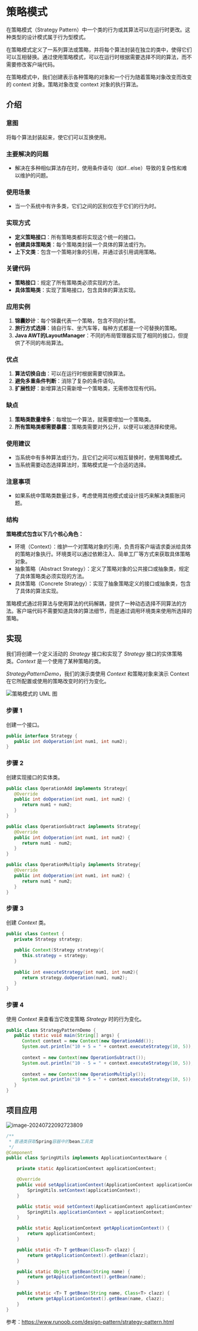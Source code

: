 # 策略模式

在策略模式（Strategy Pattern）中一个类的行为或其算法可以在运行时更改。这种类型的设计模式属于行为型模式。

在策略模式定义了一系列算法或策略，并将每个算法封装在独立的类中，使得它们可以互相替换。通过使用策略模式，可以在运行时根据需要选择不同的算法，而不需要修改客户端代码。

在策略模式中，我们创建表示各种策略的对象和一个行为随着策略对象改变而改变的 context 对象。策略对象改变 context 对象的执行算法。



## 介绍

### 意图

将每个算法封装起来，使它们可以互换使用。

### 主要解决的问题

- 解决在多种相似算法存在时，使用条件语句（如if...else）导致的复杂性和难以维护的问题。

### 使用场景

- 当一个系统中有许多类，它们之间的区别仅在于它们的行为时。

### 实现方式

- **定义策略接口**：所有策略类都将实现这个统一的接口。
- **创建具体策略类**：每个策略类封装一个具体的算法或行为。
- **上下文类**：包含一个策略对象的引用，并通过该引用调用策略。

### 关键代码

- **策略接口**：规定了所有策略类必须实现的方法。
- **具体策略类**：实现了策略接口，包含具体的算法实现。

### 应用实例

1. **锦囊妙计**：每个锦囊代表一个策略，包含不同的计策。
2. **旅行方式选择**：骑自行车、坐汽车等，每种方式都是一个可替换的策略。
3. **Java AWT的LayoutManager**：不同的布局管理器实现了相同的接口，但提供了不同的布局算法。

### 优点

1. **算法切换自由**：可以在运行时根据需要切换算法。
2. **避免多重条件判断**：消除了复杂的条件语句。
3. **扩展性好**：新增算法只需新增一个策略类，无需修改现有代码。

### 缺点

1. **策略类数量增多**：每增加一个算法，就需要增加一个策略类。
2. **所有策略类都需要暴露**：策略类需要对外公开，以便可以被选择和使用。

### 使用建议

- 当系统中有多种算法或行为，且它们之间可以相互替换时，使用策略模式。
- 当系统需要动态选择算法时，策略模式是一个合适的选择。

### 注意事项

- 如果系统中策略类数量过多，考虑使用其他模式或设计技巧来解决类膨胀问题。

### 结构

**策略模式包含以下几个核心角色：**

- 环境（Context）：维护一个对策略对象的引用，负责将客户端请求委派给具体的策略对象执行。环境类可以通过依赖注入、简单工厂等方式来获取具体策略对象。
- 抽象策略（Abstract Strategy）：定义了策略对象的公共接口或抽象类，规定了具体策略类必须实现的方法。
- 具体策略（Concrete Strategy）：实现了抽象策略定义的接口或抽象类，包含了具体的算法实现。

策略模式通过将算法与使用算法的代码解耦，提供了一种动态选择不同算法的方法。客户端代码不需要知道具体的算法细节，而是通过调用环境类来使用所选择的策略。

## 实现

我们将创建一个定义活动的 *Strategy* 接口和实现了 *Strategy* 接口的实体策略类。*Context* 是一个使用了某种策略的类。

*StrategyPatternDemo*，我们的演示类使用 *Context* 和策略对象来演示 Context 在它所配置或使用的策略改变时的行为变化。

![策略模式的 UML 图](https://www.runoob.com/wp-content/uploads/2014/08/strategy_pattern_uml_diagram.jpg)

### 步骤 1

创建一个接口。

```java
public interface Strategy {
   public int doOperation(int num1, int num2);
}
```



### 步骤 2

创建实现接口的实体类。

```java
public class OperationAdd implements Strategy{
   @Override
   public int doOperation(int num1, int num2) {
      return num1 + num2;
   }
}

public class OperationSubtract implements Strategy{
   @Override
   public int doOperation(int num1, int num2) {
      return num1 - num2;
   }
}

public class OperationMultiply implements Strategy{
   @Override
   public int doOperation(int num1, int num2) {
      return num1 * num2;
   }
}
```

### 步骤 3

创建 *Context* 类。

```java
public class Context {
   private Strategy strategy;
 
   public Context(Strategy strategy){
      this.strategy = strategy;
   }
 
   public int executeStrategy(int num1, int num2){
      return strategy.doOperation(num1, num2);
   }
}
```

### 步骤 4

使用 *Context* 来查看当它改变策略 *Strategy* 时的行为变化。

```java
public class StrategyPatternDemo {
   public static void main(String[] args) {
      Context context = new Context(new OperationAdd());    
      System.out.println("10 + 5 = " + context.executeStrategy(10, 5));
 
      context = new Context(new OperationSubtract());      
      System.out.println("10 - 5 = " + context.executeStrategy(10, 5));
 
      context = new Context(new OperationMultiply());    
      System.out.println("10 * 5 = " + context.executeStrategy(10, 5));
   }
}
```

## 项目应用

![image-20240722092723809](C:\Users\jingdyangx\AppData\Roaming\Typora\typora-user-images\image-20240722092723809.png)

```java
/**
 * 普通类获取Spring容器中的bean工具类
 */
@Component
public class SpringUtils implements ApplicationContextAware {

    private static ApplicationContext applicationContext;

    @Override
    public void setApplicationContext(ApplicationContext applicationContext) throws BeansException {
        SpringUtils.setContext(applicationContext);
    }

    public static void setContext(ApplicationContext applicationContext) {
        SpringUtils.applicationContext = applicationContext;
    }

    public static ApplicationContext getApplicationContext() {
        return applicationContext;
    }

    public static <T> T getBean(Class<T> clazz) {
        return getApplicationContext().getBean(clazz);
    }

    public static Object getBean(String name) {
        return getApplicationContext().getBean(name);
    }

    public static <T> T getBean(String name, Class<T> clazz) {
        return getApplicationContext().getBean(name, clazz);
    }
}
```



参考：https://www.runoob.com/design-pattern/strategy-pattern.html
